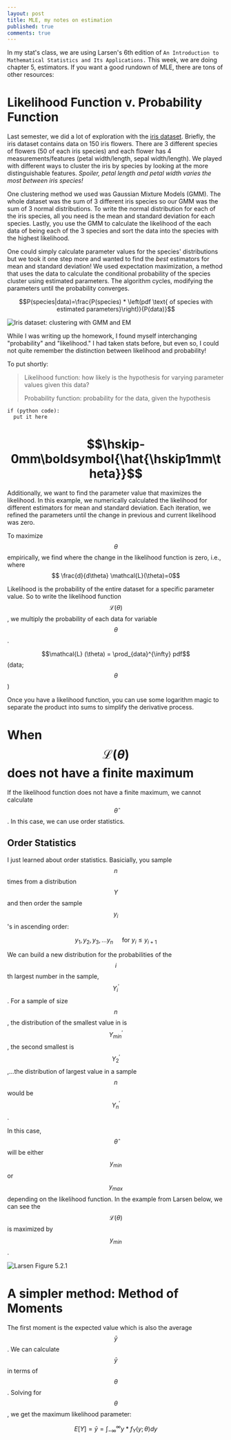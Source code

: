 ```yaml
---
layout: post
title: MLE, my notes on estimation
published: true
comments: true
---
```


In my stat's class, we are using Larsen's 6th edition of `An Introduction to Mathematical Statistics and Its Applications.` This week, we are doing chapter 5, estimators. If you want a good rundown of MLE, there are tons of other resources:

# Likelihood Function v. Probability Function
Last semester, we did a lot of exploration with the [iris dataset](https://www.kaggle.com/datasets/uciml/iris). Briefly, the iris dataset contains data on 150 iris flowers. There are 3 different species of flowers (50 of each iris species) and each flower has 4 measurements/features (petal width/length, sepal width/length). We played with different ways to cluster the iris by species by looking at the more distinguishable features. *Spoiler, petal length and petal width varies the most between iris species!*

One clustering method we used was Gaussian Mixture Models (GMM). The whole dataset was the sum of 3 different iris species so our GMM was the sum of 3 normal distributions. To write the normal distribution for each of the iris species, all you need is the mean and standard deviation for each species. Lastly, you use the GMM to calculate the likelihood of the each data of being each of the 3 species and sort the data into the species with the highest likelihood.

One could simply calculate parameter values for the species' distributions but we took it one step more and wanted to find the *best* estimators for mean and standard deviation! We used expectation maximization, a method that uses the data to calculate the conditional probability of the species cluster using estimated parameters. The algorithm cycles, modifying the parameters until the probability converges.

$$P(species|data)=\frac{P(species) * \left(pdf \text{ of species with estimated parameters}\right)}{P(data)}$$

![Iris dataset: clustering with GMM and EM](../img/GMM_EM.png)

While I was writing up the homework, I found myself interchanging "probability" and "likelihood." I had taken stats before, but even so, I could not quite remember the distinction between likelihood and probability!

To put shortly:

> Likelihood function: how likely is the hypothesis for varying parameter values given this data?
> 
> Probability function: probability for the data, given the hypothesis

```{Python}
if (python code):
  put it here
```
# $$\hskip-0mm\boldsymbol{\hat{\hskip1mm\theta}}$$
Additionally, we want to find the parameter value that maximizes the likelihood. In this example, we numerically calculated the likelihood for different estimators for mean and standard deviation. Each iteration, we refined the parameters until the change in previous and current likelihood was zero.

To maximize $$\theta$$ empirically, we find where the change in the likelihood function is zero, i.e., where $$ \frac{d}{d\theta} \mathcal{L}(\theta)=0$$

Likelihood is the probability of the entire dataset for a specific parameter value. So to write the likelihood function $$\mathcal{L}(\theta)$$, we multiply the probability of each data for variable $$\theta$$.

$$\mathcal{L} (\theta) = \prod_{data}^{\infty} pdf$$ (data; $$\theta$$)

Once you have a likelihood function, you can use some logarithm magic to separate the product into sums to simplify the derivative process.

# When $$\mathcal{L} (\theta)$$ does not have a finite maximum

If the likelihood function does not have a finite maximum, we cannot calculate $$\hat{\theta}$$. In this case, we can use order statistics.

## Order Statistics

I just learned about order statistics. Basicially, you sample $$n$$ times from a distribution $$Y$$ and then order the sample $$y_i$$'s in ascending order:

$$ y_1, y_2, y_3, ...y_n \quad \text{ for }y_i \le y_{i+1} $$

We can build a new distribution for the probabilities of the $$i$$th largest number in the sample, $$Y ^{\prime} _{i}$$. For a sample of size $$n$$, the distribution of the smallest value in  is $$Y^{\prime} _{min}$$, the second smallest is $$Y ^{\prime} _{2} $$,...the distribution of largest value in a sample $$n$$ would be $$Y ^{\prime} _{n}$$.

In this case, $$ \hat{ \theta}$$ will be either $$y_{min}$$ or $$y_{max}$$ depending on the likelihood function. In the example from Larsen below, we can see the $$\mathcal{L} (\theta)$$ is maximized by $$y_{min}$$.

![Larsen Figure 5.2.1](../img/Larsen_fig5_2_1.png)

# A simpler method: Method of Moments

The first moment is the expected value which is also the average $$\bar{y}$$. We can calculate $$\bar{y}$$ in terms of $$\theta$$. Solving for $$\theta$$, we get the maximum likelihood parameter:

$$E[Y] = \bar{y} = \int_{-\infty} ^{\infty} y * f_Y(y; \theta) dy$$




